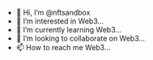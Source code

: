 - 👋 Hi, I’m @nftsandbox
- 👀 I’m interested in Web3...
- 🌱 I’m currently learning Web3...
- 💞️ I’m looking to collaborate on Web3...
- 📫 How to reach me Web3...

<!---
nftsandbox/nftsandbox is a ✨ special ✨ repository because its `README.md` (this file) appears on your GitHub profile.
You can click the Preview link to take a look at your changes.
--->
